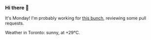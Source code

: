 ### Hi there :wave:

It's Monday! I'm probably working for [this bunch](https://github.com/kohofinancial), reviewing some pull requests.

Weather in Toronto: sunny, at +29°C.
